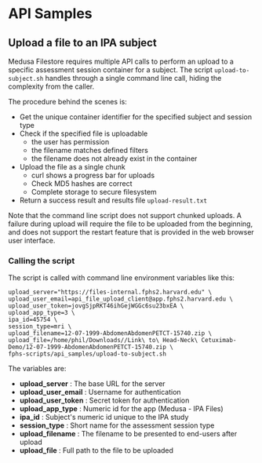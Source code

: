 # API Samples

## Upload a file to an IPA subject

Medusa Filestore requires multiple API calls to perform an upload to a specific assessment session container for a subject.
The script `upload-to-subject.sh` handles through a single command line call, hiding the complexity from the caller.

The procedure behind the scenes is:

- Get the unique container identifier for the specified subject and session type
- Check if the specified file is uploadable
    - the user has permission
    - the filename matches defined filters
    - the filename does not already exist in the container
- Upload the file as a single chunk
  - curl shows a progress bar for uploads
  - Check MD5 hashes are correct
  - Complete storage to secure filesystem
- Return a success result and results file `upload-result.txt`

Note that the command line script does not support chunked uploads. A failure during upload will require the file to be uploaded from the beginning, and does not support the restart feature that is provided in the web browser user interface.

### Calling the script

The script is called with command line environment variables like this:

    upload_server="https://files-internal.fphs2.harvard.edu" \
    upload_user_email=api_file_upload_client@app.fphs2.harvard.edu \
    upload_user_token=jovgSjpRKT46ihGejWGGc6su23bxEA \
    upload_app_type=3 \
    ipa_id=45754 \
    session_type=mri \
    upload_filename=12-07-1999-AbdomenAbdomenPETCT-15740.zip \
    upload_file=/home/phil/Downloads//Link\ to\ Head-Neck\ Cetuximab-Demo/12-07-1999-AbdomenAbdomenPETCT-15740.zip \
    fphs-scripts/api_samples/upload-to-subject.sh

The variables are:

- **upload_server** : The base URL for the server
- **upload_user_email** : Username for authentication
- **upload_user_token** : Secret token for authentication
- **upload_app_type** : Numeric id for the app (Medusa - IPA Files)
- **ipa_id** : Subject's numeric id unique to the IPA study
- **session_type** : Short name for the assessment session type
- **upload_filename** : The filename to be presented to end-users after upload
- **upload_file** : Full path to the file to be uploaded

